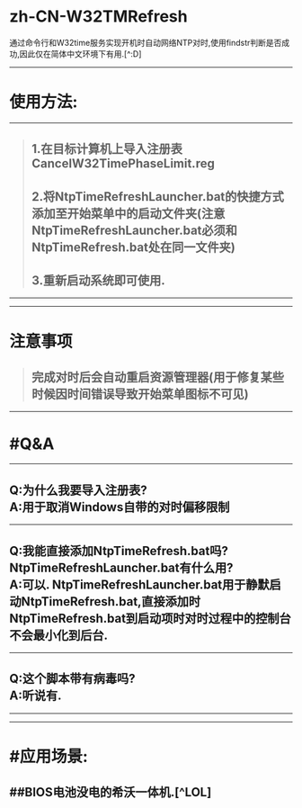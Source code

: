 zh-CN-W32TMRefresh
=================
通过命令行和W32time服务实现开机时自动网络NTP对时,使用findstr判断是否成功,因此仅在简体中文环境下有用.[^:D]  

***
使用方法:  
=================
***
>1.在目标计算机上导入注册表**CancelW32TimePhaseLimit.reg**  
>-----------------
>2.将**NtpTimeRefreshLauncher.bat**的**快捷方式**添加至开始菜单中的启动文件夹(注意**NtpTimeRefreshLauncher.bat**必须和**NtpTimeRefresh.bat**处在**同一**文件夹)  
>-----------------
>3.重新启动系统即可使用.  
>-----------------
***

***
注意事项  
=================
>完成对时后会自动重启资源管理器(用于修复某些时候因时间错误导致开始菜单图标不可见)  
>-----------------
***

#Q&A
=================
***
Q:为什么我要导入注册表?  
A:用于取消Windows自带的对时偏移限制  
-----------------
***
Q:我能直接添加NtpTimeRefresh.bat吗?NtpTimeRefreshLauncher.bat有什么用?  
A:可以. NtpTimeRefreshLauncher.bat用于静默启动NtpTimeRefresh.bat,直接添加时NtpTimeRefresh.bat到启动项时对时过程中的控制台不会最小化到后台.  
-----------------
***
Q:这个脚本带有病毒吗?  
A:听说有.  
-----------------
***

***
#应用场景:  
=================
##BIOS电池没电的希沃一体机.[^LOL]  
-----------------
